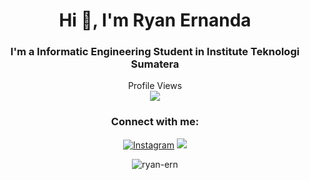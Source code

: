 <h1 align="center">Hi 👋, I'm Ryan Ernanda</h1>
<h3 align="center">I'm a Informatic Engineering Student in Institute Teknologi Sumatera</h3>

<p align="center"> 
  Profile Views<br>
  <img src="https://profile-counter.glitch.me/ryan-ern/count.svg" />
</p>

<h3 align="center">Connect with me:</h3>
<p align="center">
<a href="https://instagram.com/ryn-ern" target="blank"><img src="https://img.shields.io/badge/Instagram-%23E4405F.svg?&style=flat-square&logo=instagram&logoColor=white" alt="Instagram"></a>
  <a href="mailto:ryanernanda100902@gmail.com" target="blank"><img src="https://img.shields.io/badge/-Gmail-brightgreen"></a>
</p>

<p align="center">
<img src="https://github-readme-stats.vercel.app/api/top-langs?username=ryan-ern&show_icons=true&locale=en&layout=compact&theme=tokyonight" alt="ryan-ern" />
<!-- <br><br><img src="https://github-readme-stats.vercel.app/api?username=ryan-ern&show_icons=true&locale=en&hide=issues,contrib&theme=tokyonight" alt="ryan-ern" /> -->
<!-- <br><br><img src="https://github-readme-streak-stats.herokuapp.com/?user=ryan-ern&theme=tokyonight" alt="ryan-ern" /></p> -->
